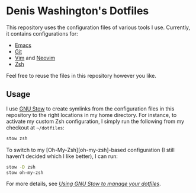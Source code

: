 # Denis Washington's Dotfiles

This repository uses the configuration files of various tools I use.
Currently, it contains configurations for:

* [Emacs](./emacs/.emacs.d/init.el)
* [Git](./git/.gitconfig)
* [Vim](./vim/.vimrc) and [Neovim](./neovim/.config/nvim/init.lua)
* [Zsh](./zsh/.zshrc)

Feel free to reuse the files in this repository however you like.

## Usage

I use [GNU Stow][stow] to create symlinks from the configuration files
in this repository to the right locations in my home directory. For
instance, to activate my custom Zsh configuration, I simply run the
following from my checkout at `~/dotfiles`:

```sh
stow zsh
```

To switch to my [Oh-My-Zsh][oh-my-zsh]-based configuration (I still
haven't decided which I like better), I can run:

```sh
stow -D zsh
stow oh-my-zsh
```

For more details, see [_Using GNU Stow to manage your
dotfiles_][stow-dotfiles].

[stow]: https://www.gnu.org/software/stow/
[stow-dotfiles]: https://brandon.invergo.net/news/2012-05-26-using-gnu-stow-to-manage-your-dotfiles.html
